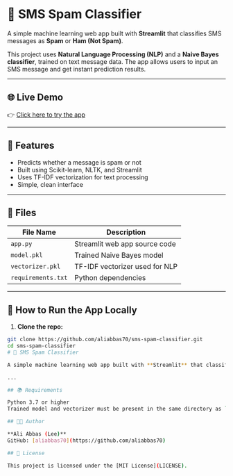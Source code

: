 # 📱 SMS Spam Classifier

A simple machine learning web app built with **Streamlit** that classifies SMS messages as **Spam** or **Ham (Not Spam)**.

This project uses **Natural Language Processing (NLP)** and a **Naive Bayes classifier**, trained on text message data. The app allows users to input an SMS message and get instant prediction results.

---

## 🌐 Live Demo

👉 [Click here to try the app](https://huggingface.co/spaces/aliabbas70/SMS-SPAM-CLASSIFIER)

---

## 🧠 Features

- Predicts whether a message is spam or not
- Built using Scikit-learn, NLTK, and Streamlit
- Uses TF-IDF vectorization for text processing
- Simple, clean interface

---

## 📁 Files

| File Name       | Description                        |
|----------------|------------------------------------|
| `app.py`        | Streamlit web app source code      |
| `model.pkl`     | Trained Naive Bayes model          |
| `vectorizer.pkl`| TF-IDF vectorizer used for NLP     |
| `requirements.txt` | Python dependencies              |

---

## 🚀 How to Run the App Locally

1. **Clone the repo:**

```bash
git clone https://github.com/aliabbas70/sms-spam-classifier.git
cd sms-spam-classifier
# 📱 SMS Spam Classifier

A simple machine learning web app built with **Streamlit** that classifies SMS messages as **Spam** or **Ham (Not Spam)**.

...

## 📚 Requirements

Python 3.7 or higher  
Trained model and vectorizer must be present in the same directory as `app.py`.

## 🧑‍💻 Author

**Ali Abbas (Lee)**  
GitHub: [aliabbas70](https://github.com/aliabbas70)

## 📜 License

This project is licensed under the [MIT License](LICENSE).
